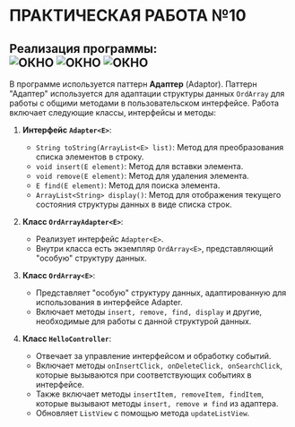 # ПРАКТИЧЕСКАЯ РАБОТА №10
Реализация программы: <br>
![ОКНО](https://github.com/Je1rei/Java-Tasks/blob/main/Task%2010/Adaptor/src/IMG/img.png) 
![ОКНО](https://github.com/Je1rei/Java-Tasks/blob/main/Task%2010/Adaptor/src/IMG/img_1.png) 
![ОКНО](https://github.com/Je1rei/Java-Tasks/blob/main/Task%2010/Adaptor/src/IMG/img_2.png)
---
В программе используется паттерн **Адаптер** (Adaptor).
Паттерн "Адаптер" используется для адаптации структуры данных `OrdArray` для работы с общими методами в пользовательском интерфейсе. 
Работа включает следующие классы, интерфейсы и методы:

1. **Интерфейс `Adapter<E>`**:
   - `String toString(ArrayList<E> list)`: Метод для преобразования списка элементов в строку.
   - `void insert(E element)`: Метод для вставки элемента.
   - `void remove(E element)`: Метод для удаления элемента.
   - `E find(E element)`: Метод для поиска элемента.
   - `ArrayList<String> display()`: Метод для отображения текущего состояния структуры данных в виде списка строк.

2. **Класс `OrdArrayAdapter<E>`**:
   - Реализует интерфейс `Adapter<E>`.
   - Внутри класса есть экземпляр `OrdArray<E>`, представляющий "особую" структуру данных.

3. **Класс `OrdArray<E>`**:
   - Представляет "особую" структуру данных, адаптированную для использования в интерфейсе Adapter<E>.
   - Включает методы `insert, remove, find, display` и другие, необходимые для работы с данной структурой данных.

4. **Класс `HelloController`**:
   - Отвечает за управление интерфейсом и обработку событий.
   - Включает методы `onInsertClick, onDeleteClick, onSearchClick`, которые вызываются при соответствующих событиях в интерфейсе.
   - Также включает методы `insertItem, removeItem, findItem`, которые вызывают методы `insert, remove и find` из адаптера.
   - Обновляет `ListView` с помощью метода `updateListView`.
